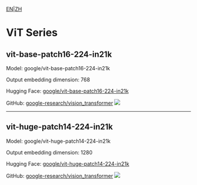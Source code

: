[EN](README.md)|[ZH](../../../../zh/general_embedding/visual_embedding/vit_series/README.md)

# ViT Series

## vit-base-patch16-224-in21k

Model: google/vit-base-patch16-224-in21k

Output embedding dimension: 768

Hugging Face: [google/vit-base-patch16-224-in21k](https://huggingface.co/google/vit-base-patch16-224-in21k)

GitHub: [google-research/vision_transformer](https://github.com/google-research/vision_transformer) ![](https://img.shields.io/github/stars/google-research/vision_transformer.svg?style=social)

---

## vit-huge-patch14-224-in21k

Model: google/vit-huge-patch14-224-in21k

Output embedding dimension: 1280

Hugging Face: [google/vit-huge-patch14-224-in21k](https://huggingface.co/google/vit-huge-patch14-224-in21k)

GitHub: [google-research/vision_transformer](https://github.com/google-research/vision_transformer) ![](https://img.shields.io/github/stars/google-research/vision_transformer.svg?style=social) 